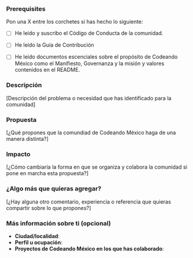 <!--
Esta sección es para sugerir y/o discutir asuntos de la comunidad. 
¿Tienes alguna idea de proyecto? Compártela en los Issues de nuestro repo de Ideas: https://github.com/CodeandoMexico/ideas

¿Has leído el Código de Conducta de Codeando México? Todo Issue que se someta a discusión o revisión debe respetarlo. Sé excelente en todo momento y no olivides a las personas detrás de cada monitor en esta comunidad. 
Puedes revisarlo en: https://github.com/CodeandoMexico/comunidad/blob/master/C%C3%93DIGO_DE_CONDUCTA.md

-->

### Prerequisites

Pon una X entre los corchetes si has hecho lo siguiente:
* [ ] He leído y suscribo el Código de Conducta de la comunidad.
* [ ] He leído la Guía de Contribución
* [ ] He leído documentos escenciales sobre el propósito de Codeando México como el Manifiesto, Governanza y la misión y valores contenidos en el README.


### Descripción

[Descripción del problema o necesidad que has identificado para la comunidad]

### Propuesta

[¿Qué propones que la comundiad de Codeando México haga de una manera distinta?]

### Impacto

[¿Cómo cambiaría la forma en que se organiza y colabora la comunidad si pone en marcha esta propuesta?]

### ¿Algo más que quieras agregar?

[¿Hay alguna otro comentario, experiencia o referencia que quieras compartir sobre lo que propones?]

### Más información sobre ti (opcional)
* **Ciudad/localidad**: 
* **Perfil u ocupación**:
* **Proyectos de Codeando México en los que has colaborado**: 



